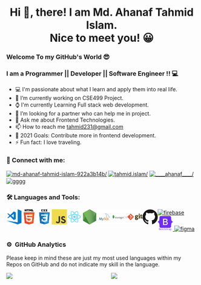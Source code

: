 <h1 align="center">Hi 👋, there! I am Md. Ahanaf Tahmid Islam.<br> Nice to meet you! 😀 </h1>

### Welcome To my GitHub's World 😎
### I am a Programmer || Developer || Software Engineer !! 💻
- 💻 I'm passionate about what I learn and apply them into real life.
- 🔭 I’m currently working on CSE499 Project.
- ⌚ I'm currently Learning Full stack web development.
- 👯 I’m looking for a partner who can help me in project.
- 💬 Ask me about Frontend Technologies.
- 📫 How to reach me tahmid231@gmail.com
- 🥅 2021 Goals: Contribute more in frontend development.
- ⚡ Fun fact: I love traveling.

<h3 align="left">🤝 Connect with me:</h3>
<p align="left">

<a href="https://www.linkedin.com/in/md-ahanaf-tahmid-islam-922a3b14b/" target="blank"><img align="center" src="https://cdn.jsdelivr.net/npm/simple-icons@3.0.1/icons/linkedin.svg" alt="md-ahanaf-tahmid-islam-922a3b14b/" height="30" width="40" /></a>
<a href="https://www.facebook.com/ahanaf.tahmid.islam/" target="blank"><img align="center" src="https://cdn.jsdelivr.net/npm/simple-icons@3.0.1/icons/facebook.svg" alt="tahmid.islam/" height="30" width="40" /></a>
<a href="https://www.instagram.com/____ahanaf____/" target="blank"><img align="center" src="https://cdn.jsdelivr.net/npm/simple-icons@3.0.1/icons/instagram.svg" alt="____ahanaf____/" height="30" width="40" /></a>
 <a href="https://medium.com/@tahmid231" target="blank"><img align="center" src="https://cdn.jsdelivr.net/npm/simple-icons@3.0.1/icons/medium.svg" alt="gggg" height="30" width="40" /></a>
</p>

### 🛠️ Languages and Tools:

<img align="left" alt="Visual Studio Code" width="40px" src="https://raw.githubusercontent.com/github/explore/80688e429a7d4ef2fca1e82350fe8e3517d3494d/topics/visual-studio-code/visual-studio-code.png" />
<img align="left" alt="HTML5" width="40px" src="https://raw.githubusercontent.com/github/explore/80688e429a7d4ef2fca1e82350fe8e3517d3494d/topics/html/html.png" />
<img align="left" alt="CSS3" width="40px" src="https://raw.githubusercontent.com/github/explore/80688e429a7d4ef2fca1e82350fe8e3517d3494d/topics/css/css.png" />
<img align="left" alt="JavaScript" width="40px" src="https://raw.githubusercontent.com/github/explore/80688e429a7d4ef2fca1e82350fe8e3517d3494d/topics/javascript/javascript.png" />
<img align="left" alt="React" width="40px" src="https://raw.githubusercontent.com/github/explore/80688e429a7d4ef2fca1e82350fe8e3517d3494d/topics/react/react.png" />
<img align="left" alt="Node.js" width="40px" src="https://raw.githubusercontent.com/github/explore/80688e429a7d4ef2fca1e82350fe8e3517d3494d/topics/nodejs/nodejs.png" />
<img align="left" alt="MySQL" width="40px" src="https://raw.githubusercontent.com/github/explore/80688e429a7d4ef2fca1e82350fe8e3517d3494d/topics/mysql/mysql.png" />
<img align="left" alt="MongoDB" width="40px" src="https://raw.githubusercontent.com/github/explore/80688e429a7d4ef2fca1e82350fe8e3517d3494d/topics/mongodb/mongodb.png" />
<img align="left" alt="Git" width="40px" src="https://raw.githubusercontent.com/github/explore/80688e429a7d4ef2fca1e82350fe8e3517d3494d/topics/git/git.png" />
<img align="left" alt="GitHub" width="40px" src="https://raw.githubusercontent.com/github/explore/78df643247d429f6cc873026c0622819ad797942/topics/github/github.png" />
<p align="left"> <a href="https://firebase.google.com/" target="_blank"> <img src="https://www.vectorlogo.zone/logos/firebase/firebase-icon.svg" alt="firebase" width="40"/> </a> <a href="https://getbootstrap.com" target="_blank"> <img src="https://raw.githubusercontent.com/devicons/devicon/master/icons/bootstrap/bootstrap-plain-wordmark.svg" alt="bootstrap" width="40"/> </a> 
<a href="https://www.figma.com/" target="_blank"> <img src="https://www.vectorlogo.zone/logos/figma/figma-icon.svg" alt="figma" width="40"/> </a> </p>
 
### ⚙️ &nbsp;GitHub Analytics
<p>Please keep in mind these are just my most used languages within my Repos on GitHub and do not indicate my skill in the language.</p>
<a href='https://github.com/Tahmid-islam'>
  <img align='left' width='45%' src='https://github-readme-stats.vercel.app/api/top-langs/?username=Tahmid-islam&theme=merko&layout=compact&hide=python,powershell'>
</a>
<a href='https://github.com/Tahmid-islam'>
  <img align='right' width='45%' src='https://github-readme-stats.vercel.app/api?username=Tahmid-islam&theme=merko&show_icons=true'>
</a>
